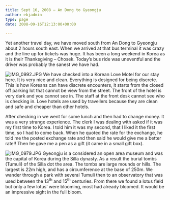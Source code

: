 ```yaml
---
title: Sept 16, 2008 – An Dong to Gyeongju
author: ebjadmin
type: page
date: 2008-09-16T12:13:00+00:00

---
```

Yet another travel day, we have moved south from An Dong to Gyeongju about 2 hours south east. When we arrived at that bus terminal it was crazy and the line up for tickets was huge. It has been a long weekend in Korea as it is their Thanksgiving – Chosek. Today&#8217;s bus ride was uneventful and the driver was probably the sanest we have had.

![IMG_0992.JPG](images/IMG_0992.JPG)
We have checked into a Korean Love Motel for our stay here. It is very nice and clean. Everything is designed for being discrete. This is how Koreans can have discrete encounters, it starts from the closed off parking lot that cannot be view from the street. The front of the hotel is very dark and you cannot see in. The staff at the front desk cannot see who is checking in. Love hotels are used by travellers because they are clean and safe and cheaper than other hotels.

After checking in we went for some lunch and then had to change money. It was a very strange experience. The clerk I was dealing with asked if it was my first time to Korea. I told him it was my second, that I liked it the first time, so I had to come back. When he quoted the rate for the exchange, he told me the posted exchange rate and then said he would give me a better rate!! Then he gave me a pen as a gift (it came in a small gift box).

![IMG_0979.JPG](images/IMG_0979.JPG)
Gyeongju is a considered an open area museum and was the capital of Korea during the Silla dynasty. As a result the burial tombs (Tumuli) of the Silla dot the area. The tombs are large mounds or hills. The largest is 22m high, and has a circumference at the base of 250m. We wander through a park with several Tumuli then to an observatory that was used between the 13<sup>th</sup> and 15<sup>th</sup> centuries. From there we found a lotus field but only a few lotus&#8217; were blooming, most had already bloomed. It would be an impressive sight in the full bloom.